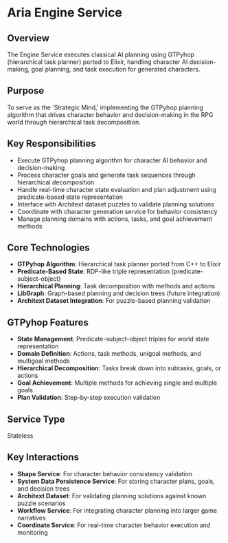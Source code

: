 # Aria Engine Service

## Overview

The Engine Service executes classical AI planning using GTPyhop (hierarchical task planner) ported to Elixir, handling character AI decision-making, goal planning, and task execution for generated characters.

## Purpose

To serve as the 'Strategic Mind,' implementing the GTPyhop planning algorithm that drives character behavior and decision-making in the RPG world through hierarchical task decomposition.

## Key Responsibilities

- Execute GTPyhop planning algorithm for character AI behavior and decision-making
- Process character goals and generate task sequences through hierarchical decomposition
- Handle real-time character state evaluation and plan adjustment using predicate-based state representation
- Interface with Architext dataset puzzles to validate planning solutions
- Coordinate with character generation service for behavior consistency
- Manage planning domains with actions, tasks, and goal achievement methods

## Core Technologies

- **GTPyhop Algorithm**: Hierarchical task planner ported from C++ to Elixir
- **Predicate-Based State**: RDF-like triple representation (predicate-subject-object)
- **Hierarchical Planning**: Task decomposition with methods and actions
- **LibGraph**: Graph-based planning and decision trees (future integration)
- **Architext Dataset Integration**: For puzzle-based planning validation

## GTPyhop Features

- **State Management**: Predicate-subject-object triples for world state representation
- **Domain Definition**: Actions, task methods, unigoal methods, and multigoal methods
- **Hierarchical Decomposition**: Tasks break down into subtasks, goals, or actions
- **Goal Achievement**: Multiple methods for achieving single and multiple goals
- **Plan Validation**: Step-by-step execution validation

## Service Type

Stateless

## Key Interactions

- **Shape Service**: For character behavior consistency validation
- **System Data Persistence Service**: For storing character plans, goals, and decision trees
- **Architext Dataset**: For validating planning solutions against known puzzle scenarios
- **Workflow Service**: For integrating character planning into larger game narratives
- **Coordinate Service**: For real-time character behavior execution and monitoring